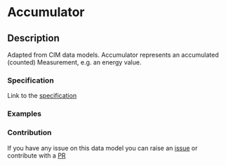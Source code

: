 # Accumulator

## Description 

Adapted from CIM data models. Accumulator represents an accumulated (counted) Measurement, e.g. an energy value.
### Specification

Link to the [specification](https://smart-data-models.github.io/dataModel.EnergyCIM/Accumulator/doc/spec.md)
### Examples
### Contribution

 If you have any issue on this data model you can raise an [issue](https://github.com/smart-data-models/dataModel.EnergyCIM/issues)  or contribute with a [PR](https://github.com/smart-data-models/dataModel.EnergyCIM/pulls)